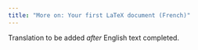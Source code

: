 ```yaml
---
title: "More on: Your first LaTeX document (French)"
---
```

Translation to be added _after_ English text completed.
